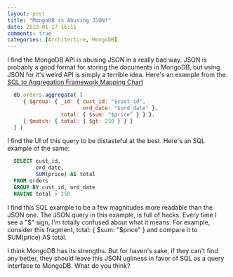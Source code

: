 ```yaml
---
layout: post
title: "MongoDB is Abusing JSON!"
date: 2013-01-17 16:11
comments: true
categories: [Architecture, MongoDB]
---
```


I find the MongoDB API is abusing JSON in a really bad way. JSON is probably a good format for storing the documents in MongoDB, but using JSON for it's weird API is simply a terrible idea. Here's an example from the [SQL to Aggregation Framework Mapping Chart](http://docs.mongodb.org/manual/reference/sql-aggregation-comparison/)

```js MongoDB Example
  db.orders.aggregate( [
     { $group: { _id: { cust_id: "$cust_id",
                        ord_date: "$ord_date" },
                 total: { $sum: "$price" } } },
     { $match: { total: { $gt: 250 } } }
  ] )
```

I find the UI of this query to be distasteful at the best. Here's an SQL example of the same:

```sql SQL Equivalent
  SELECT cust_id,
         ord_date,
         SUM(price) AS total
  FROM orders
  GROUP BY cust_id, ord_date
  HAVING total > 250
```

I find this SQL example to be a few magnitudes more readable than the JSON one. The JSON query in this example, is full of hacks. Every time I see a "$" sign, I'm totally confused about what it means. For example, consider this fragment, total: { $sum: "$price" } and compare it to SUM(price) AS total.

I think MongoDB has its strengths. But for haven's sake, if they can't find any better, they should leave this JSON ugliness in favor of SQL as a query interface to MongoDB. What do you think?
